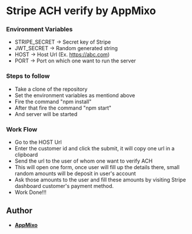 # Stripe ACH verify by AppMixo

### Environment Variables

- STRIPE_SECRET -> Secret key of Stripe
- JWT_SECRET -> Random generated string 
- HOST -> Host Url (Ex. https://abc.com)
- PORT -> Port on which one want to run the server

### Steps to follow

- Take a clone of the repository
- Set the environment variables as mentiond above
- Fire the command "npm install"
- After that fire the command "npm start"
- And server will be started

### Work Flow

- Go to the HOST Url
- Enter the customer id and click the submit, it will copy one url in a clipboard
- Send the url to the user of whom one want to verify ACH
- This will open one form, once user will fill up the details there, small random amounts will be deposit in user's account
- Ask those amounts to the user and fill these amounts by visiting Stripe dashboard customer's payment method.
- Work Done!!!


## Author

* **[AppMixo](https://appmixo.com)** 

